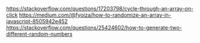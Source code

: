 https://stackoverflow.com/questions/17203798/cycle-through-an-array-on-click
https://medium.com/@fyoiza/how-to-randomize-an-array-in-javascript-8505942e452
https://stackoverflow.com/questions/25424602/how-to-generate-two-different-random-numbers